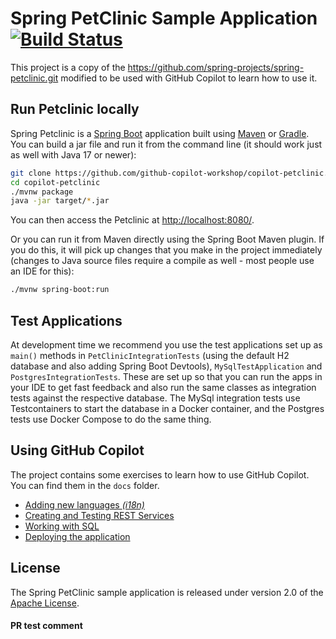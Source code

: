 # Spring PetClinic Sample Application [![Build Status](https://github.com/spring-projects/spring-petclinic/actions/workflows/maven-build.yml/badge.svg)](https://github.com/spring-projects/spring-petclinic/actions/workflows/maven-build.yml)

This project is a copy of the https://github.com/spring-projects/spring-petclinic.git modified to be used with GitHub Copilot to learn how to use it.



## Run Petclinic locally

Spring Petclinic is a [Spring Boot](https://spring.io/guides/gs/spring-boot) application built using [Maven](https://spring.io/guides/gs/maven/) or [Gradle](https://spring.io/guides/gs/gradle/). You can build a jar file and run it from the command line (it should work just as well with Java 17 or newer):

```bash
git clone https://github.com/github-copilot-workshop/copilot-petclinic.git
cd copilot-petclinic
./mvnw package
java -jar target/*.jar
```

You can then access the Petclinic at <http://localhost:8080/>.

Or you can run it from Maven directly using the Spring Boot Maven plugin. If you do this, it will pick up changes that you make in the project immediately (changes to Java source files require a compile as well - most people use an IDE for this):

```bash
./mvnw spring-boot:run
```


## Test Applications

At development time we recommend you use the test applications set up as `main()` methods in `PetClinicIntegrationTests` (using the default H2 database and also adding Spring Boot Devtools), `MySqlTestApplication` and `PostgresIntegrationTests`. These are set up so that you can run the apps in your IDE to get fast feedback and also run the same classes as integration tests against the respective database. The MySql integration tests use Testcontainers to start the database in a Docker container, and the Postgres tests use Docker Compose to do the same thing.

## Using GitHub Copilot

The project contains some exercises to learn how to use GitHub Copilot. You can find them in the `docs` folder.

- [Adding new languages _(i18n)_](docs/001-internationalization.md)
- [Creating and Testing REST Services](docs/002-building-a-rest-api.md)
- [Working with SQL](docs/003-working-with-sql.md)
- [Deploying the application](docs/004-deploying-the-application.md)


## License

The Spring PetClinic sample application is released under version 2.0 of the [Apache License](https://www.apache.org/licenses/LICENSE-2.0).

#### PR test comment ####

